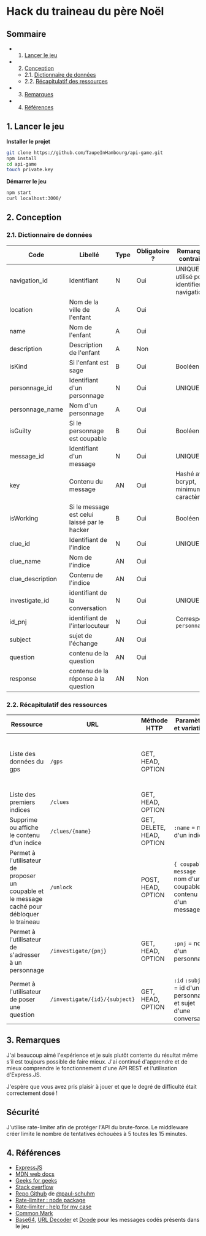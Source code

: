 # Hack du traineau du père Noël

## Sommaire
<!-- vscode-markdown-toc -->
* 1. [Lancer le jeu](#Lancerlejeu)
* 2. [Conception](#Conception)
	* 2.1. [Dictionnaire de données](#Dictionnairededonnes)
	* 2.2. [Récapitulatif des ressources](#Rcapitulatifdesressources)
* 3. [Remarques](#Remarques)
* 4. [Références](#Rfrences)

<!-- vscode-markdown-toc-config
	numbering=true
	autoSave=true
	/vscode-markdown-toc-config -->
<!-- /vscode-markdown-toc -->

##  1. <a name='Lancerlejeu'></a>Lancer le jeu

**Installer le projet**
~~~bash
git clone https://github.com/TaupeInHambourg/api-game.git
npm install
cd api-game
touch private.key
~~~

**Démarrer le jeu**
~~~bash
npm start
curl localhost:3000/
~~~

##  2. <a name='Conception'></a>Conception
###  2.1. <a name='Dictionnairededonnes'></a>Dictionnaire de données
| Code | Libellé | Type | Obligatoire ? | Remarque et contraintes |
|---------------|---------------------------|--------|---------------------------|----------------------------------------------|
| navigation_id | Identifiant | N | Oui | UNIQUE, utilisé pour identifier une navigation |
| location | Nom de la ville de l'enfant | A | Oui | |
| name | Nom de l'enfant | A | Oui | |
| description | Description de l'enfant | A | Non | |
| isKind | Si l'enfant est sage | B | Oui | Booléen |
| personnage_id | Identifiant d'un personnage | N | Oui | UNIQUE |
| personnage_name | Nom d'un personnage | A | Oui | |
| isGuilty | Si le personnage est coupable | B | Oui | Booléen |
| message_id | Identifiant d'un message | N | Oui | UNIQUE |
| key | Contenu du message | AN | Oui | Hashé avec bcrypt, minimum 8 caractères |
| isWorking | Si le message est celui laissé par le hacker | B | Oui | Booléen |
| clue_id | Identifiant de l'indice | N | Oui | UNIQUE |
| clue_name | Nom de l'indice | AN | Oui | |
| clue_description | Contenu de l'indice | AN | Oui | |
| investigate_id | identifiant de la conversation | N | Oui | UNIQUE |
| id_pnj | identifiant de l'interlocuteur | N | Oui | Correspond à `personnage_id` |
| subject | sujet de l'échange | AN | Oui | |
| question | contenu de la question | AN | Oui | |
| response | contenu de la réponse à la question | AN | Non | |

###  2.2. <a name='Rcapitulatifdesressources'></a>Récapitulatif des ressources
| Ressource | URL | Méthode HTTP | Paramètres et variations | Commentaires |
|------------------|----------------------|--------------|---------------------------------|--------------------------------|
| Liste des données du gps | `/gps` | GET, HEAD, OPTION | | Page protégée : affiche les données si le coupable et le message caché ont été trouvés |
| Liste des premiers indices | `/clues` | GET, HEAD, OPTION | | |
| Supprime ou affiche le contenu d'un indice | `/clues/{name}` | GET, DELETE, HEAD, OPTION | `:name` = nom d'un indice | |
| Permet à l'utilisateur de proposer un coupable et le message caché pour débloquer le traineau | `/unlock` | POST, HEAD, OPTION | `{ coupable, message }` = nom d'un coupable et contenu d'un message | Si les conditions sont rénuies, envoie un JWT qui permettra à l'utilisateur de débloquer le traineau |
| Permet à l'utilisateur de s'adresser à un personnage | `/investigate/{pnj}` | GET, HEAD, OPTION | `:pnj` = nom d'un personnage | |
| Permet à l'utilisateur de poser une question | `/investigate/{id}/{subject}` | GET, HEAD, OPTION | `:id` `:subject` = id d'un personnage et sujet d'une conversation | |

##  3. <a name='Remarques'></a>Remarques
J'ai beaucoup aimé l'expérience et je suis plutôt contente du résultat même s'il est toujours possible de faire mieux. J'ai continué d'apprendre et de mieux comprendre le fonctionnement d'une API REST et l'utilisation d'Express.JS.

J'espère que vous avez pris plaisir à jouer et que le degré de difficulté était correctement dosé !

## Sécurité
J'utilise rate-limiter afin de protéger l'API du brute-force. Le middleware créer limite le nombre de tentatives échouées à 5 toutes les 15 minutes.
##  4. <a name='Rfrences'></a>Références
- [ExpressJS](https://expressjs.com/en/)
- [MDN web docs](https://developer.mozilla.org/en-US/docs/Learn/Server-side/Express_Nodejs)
- [Geeks for geeks](https://www.geeksforgeeks.org/)
- [Stack overflow](https://stackoverflow.com/)
- [Repo Github](https://github.com/paul-schuhm/web-api) de [@paul-schuhm](https://github.com/paul-schuhm)
- [Rate-limiter : node package](https://www.npmjs.com/package/rate-limiter-flexible)
- [Rate-limiter : help for my case](https://reflectoring.io/tutorial-nodejs-rate-limiter/)
- [Common Mark](https://commonmark.org/help/)
- [Base64](https://www.base64decode.org/fr/), [URL Decoder](https://www.urldecoder.org/) et [Dcode](https://www.dcode.fr/chiffre-cesar) pour les messages codés présents dans le jeu